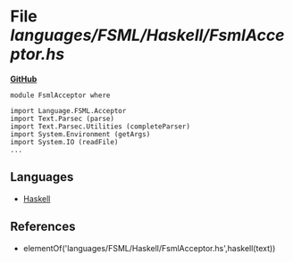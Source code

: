 # File _languages/FSML/Haskell/FsmlAcceptor.hs_
**[GitHub](https://github.com/softlang/yas/blob/master/languages/FSML/Haskell/FsmlAcceptor.hs)**
```
module FsmlAcceptor where

import Language.FSML.Acceptor
import Text.Parsec (parse)
import Text.Parsec.Utilities (completeParser)
import System.Environment (getArgs)
import System.IO (readFile)
...
```

## Languages
* [Haskell](../languages/Haskell.md)

## References
* elementOf('languages/FSML/Haskell/FsmlAcceptor.hs',haskell(text))
